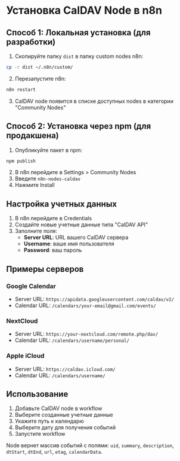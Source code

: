 # Установка CalDAV Node в n8n

## Способ 1: Локальная установка (для разработки)

1. Скопируйте папку `dist` в папку custom nodes n8n:
```bash
cp -r dist ~/.n8n/custom/
```

2. Перезапустите n8n:
```bash
n8n restart
```

3. CalDAV node появится в списке доступных nodes в категории "Community Nodes"

## Способ 2: Установка через npm (для продакшена)

1. Опубликуйте пакет в npm:
```bash
npm publish
```

2. В n8n перейдите в Settings > Community Nodes
3. Введите `n8n-nodes-caldav`
4. Нажмите Install

## Настройка учетных данных

1. В n8n перейдите в Credentials
2. Создайте новые учетные данные типа "CalDAV API"
3. Заполните поля:
   - **Server URL**: URL вашего CalDAV сервера
   - **Username**: ваше имя пользователя  
   - **Password**: ваш пароль

## Примеры серверов

### Google Calendar
- Server URL: `https://apidata.googleusercontent.com/caldav/v2/`
- Calendar URL: `/calendars/your-email@gmail.com/events/`

### NextCloud
- Server URL: `https://your-nextcloud.com/remote.php/dav/`
- Calendar URL: `/calendars/username/personal/`

### Apple iCloud
- Server URL: `https://caldav.icloud.com/`
- Calendar URL: `/calendars/username/`

## Использование

1. Добавьте CalDAV node в workflow
2. Выберите созданные учетные данные
3. Укажите путь к календарю
4. Выберите дату для получения событий
5. Запустите workflow

Node вернет массив событий с полями: `uid`, `summary`, `description`, `dtStart`, `dtEnd`, `url`, `etag`, `calendarData`. 